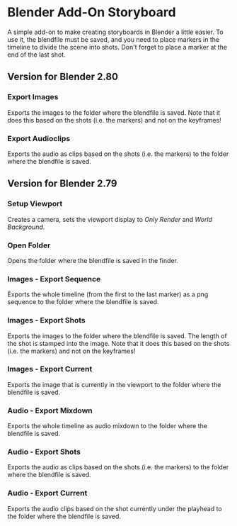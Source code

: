 # Blender Add-On Storyboard

A simple add-on to make creating storyboards in Blender a little easier. 
To use it, the blendfile must be saved, and you need to place markers in the timeline to divide the scene into shots. Don't forget to place a marker at the end of the last shot.

## Version for Blender 2.80

### Export Images
Exports the images to the folder where the blendfile is saved. 
Note that it does this based on the shots (i.e. the markers) and not on the keyframes!

### Export Audioclips
Exports the audio as clips based on the shots (i.e. the markers) to the folder where the blendfile is saved.



## Version for Blender 2.79

### Setup Viewport
Creates a camera, sets the viewport display to *Only Render* and *World Background*.

### Open Folder
Opens the folder where the blendfile is saved in the finder.

### Images - Export Sequence
Exports the whole timeline (from the first to the last marker) as a png sequence to the folder where the blendfile is saved.

### Images - Export Shots
Exports the images to the folder where the blendfile is saved. The length of the shot is stamped into the image.
Note that it does this based on the shots (i.e. the markers) and not on the keyframes!

### Images - Export Current
Exports the image that is currently in the viewport to the folder where the blendfile is saved. 

### Audio - Export Mixdown
Exports the whole timeline as audio mixdown to the folder where the blendfile is saved.

### Audio - Export Shots
Exports the audio as clips based on the shots (i.e. the markers) to the folder where the blendfile is saved.

### Audio - Export Current
Exports the audio clips based on the shot currently under the playhead to the folder where the blendfile is saved.
